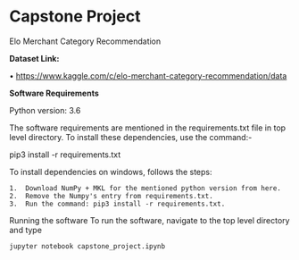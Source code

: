 # Capstone Project
Elo Merchant Category Recommendation

**Dataset Link:**

•	https://www.kaggle.com/c/elo-merchant-category-recommendation/data
  
**Software Requirements**

Python version: 3.6

The software requirements are mentioned in the requirements.txt file in top level directory. To install these dependencies, use the command:-

pip3 install -r requirements.txt

To install dependencies on windows, follows the steps:

	1.	Download NumPy + MKL for the mentioned python version from here.
	2.	Remove the Numpy's entry from requirements.txt.
	3.	Run the command: pip3 install -r requirements.txt.

Running the software
To run the software, navigate to the top level directory and type

`jupyter notebook capstone_project.ipynb`
